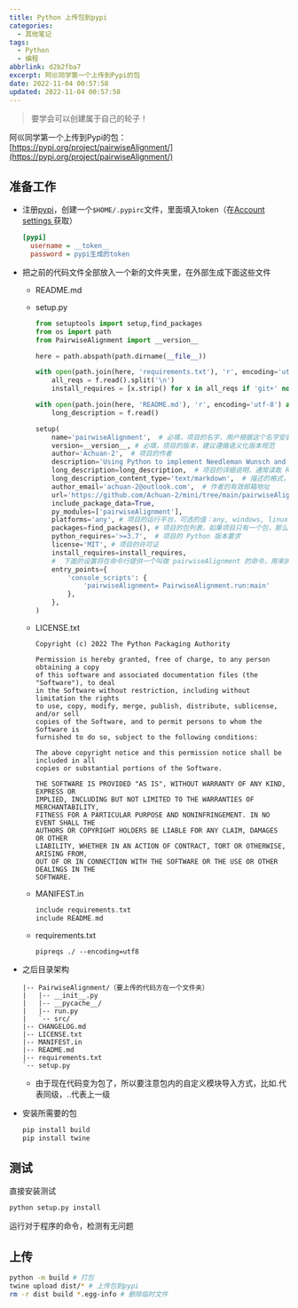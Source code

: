```yaml
---
title: Python 上传包到pypi
categories: 
  - 其他笔记
tags:
  - Python
  - 编程
abbrlink: d2b2fba7
excerpt: 阿巛同学第一个上传到Pypi的包
date: 2022-11-04 00:57:58
updated: 2022-11-04 00:57:58
---
```


> 要学会可以创建属于自己的轮子！
>

阿巛同学第一个上传到Pypi的包：[https://pypi.org/project/pairwiseAlignment/](https://pypi.org/project/pairwiseAlignment/)

## 准备工作

* 注册[pypi](https://pypi.org/)，创建一个`$HOME/.pypirc`​文件，里面填入token（在[Account settings ](https://pypi.org/manage/account/)获取）

  ```ini
  [pypi]
    username = __token__
    password = pypi生成的token
  ```
* 把之前的代码文件全部放入一个新的文件夹里，在外部生成下面这些文件

  * README.md
  * setup.py

    ```python
    from setuptools import setup,find_packages
    from os import path
    from PairwiseAlignment import __version__

    here = path.abspath(path.dirname(__file__))

    with open(path.join(here, 'requirements.txt'), 'r', encoding='utf-8') as f:
        all_reqs = f.read().split('\n')
        install_requires = [x.strip() for x in all_reqs if 'git+' not in x]

    with open(path.join(here, 'README.md'), 'r', encoding='utf-8') as f:
        long_description = f.read()

    setup(
        name='pairwiseAlignment',  # 必填，项目的名字，用户根据这个名字安装，pip install pairwiseAlignment
        version=__version__, # 必填，项目的版本，建议遵循语义化版本规范
        author='Achuan-2',  # 项目的作者
        description='Using Python to implement Needleman Wunsch and Smith Waterman algorithms',  # 项目的一个简短描述
        long_description=long_description,  # 项目的详细说明，通常读取 README.md 文件的内容
        long_description_content_type='text/markdown',  # 描述的格式，可选的值： text/plain, text/x-rst, and text/markdown
        author_email='achuan-2@outlook.com',  # 作者的有效邮箱地址
        url='https://github.com/Achuan-2/mini/tree/main/pairwiseAlignment',  # 项目的源码地址
        include_package_data=True,
        py_modules=['pairwiseAlignment'],
        platforms='any', # 项目的运行平台，可选的值：any, windows, linux, macos, unix, os2, ce, java, and riscos
        packages=find_packages(), # 项目的包列表，如果项目只有一个包，那么这个参数可以省略
        python_requires='>=3.7',  # 项目的 Python 版本要求
        license='MIT', # 项目的许可证
        install_requires=install_requires,
        #  下面的设置将在命令行提供一个叫做 pairwiseAlignment 的命令，用来执行 main.py 的 main 方法
        entry_points={
            'console_scripts': {
                'pairwiseAlignment= PairwiseAlignment.run:main'
            },
        },
    )
    ```
  * LICENSE.txt

    ```
    Copyright (c) 2022 The Python Packaging Authority
     
    Permission is hereby granted, free of charge, to any person obtaining a copy
    of this software and associated documentation files (the "Software"), to deal
    in the Software without restriction, including without limitation the rights
    to use, copy, modify, merge, publish, distribute, sublicense, and/or sell
    copies of the Software, and to permit persons to whom the Software is
    furnished to do so, subject to the following conditions:
     
    The above copyright notice and this permission notice shall be included in all
    copies or substantial portions of the Software.
     
    THE SOFTWARE IS PROVIDED "AS IS", WITHOUT WARRANTY OF ANY KIND, EXPRESS OR
    IMPLIED, INCLUDING BUT NOT LIMITED TO THE WARRANTIES OF MERCHANTABILITY,
    FITNESS FOR A PARTICULAR PURPOSE AND NONINFRINGEMENT. IN NO EVENT SHALL THE
    AUTHORS OR COPYRIGHT HOLDERS BE LIABLE FOR ANY CLAIM, DAMAGES OR OTHER
    LIABILITY, WHETHER IN AN ACTION OF CONTRACT, TORT OR OTHERWISE, ARISING FROM,
    OUT OF OR IN CONNECTION WITH THE SOFTWARE OR THE USE OR OTHER DEALINGS IN THE
    SOFTWARE.
    ```
  * MANIFEST.in

    ```c
    include requirements.txt
    include README.md
    ```
  * requirements.txt

    ```shell
    pipreqs ./ --encoding=utf8
    ```
* 之后目录架构

  ```shell
  |-- PairwiseAlignment/（要上传的代码方在一个文件夹）
  |   |-- __init__.py
  |   |-- __pycache__/
  |   |-- run.py
  |   `-- src/
  |-- CHANGELOG.md
  |-- LICENSE.txt
  |-- MANIFEST.in
  |-- README.md
  |-- requirements.txt
  `-- setup.py
  ```

  * 由于现在代码变为包了，所以要注意包内的自定义模块导入方式，比如.代表同级，..代表上一级
* 安装所需要的包

  ```bash
  pip install build
  pip install twine
  ```

## 测试

直接安装测试

```bash
python setup.py install
```

运行对于程序的命令，检测有无问题

## 上传

```bash
python -m build # 打包
twine upload dist/* # 上传包到pypi
rm -r dist build *.egg-info # 删除临时文件
```

‍